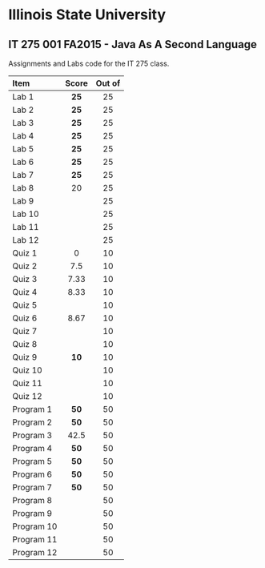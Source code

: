 # Illinois State University
## IT 275 001 FA2015 - Java As A Second Language


Assignments and Labs code for the IT 275 class.

Item | Score | Out of
:- | :-: | :-:
Lab 1 | **25** | 25
Lab 2 | **25** | 25
Lab 3 | **25** | 25
Lab 4 | **25** | 25
Lab 5 | **25** | 25
Lab 6 | **25** | 25
Lab 7 | **25** | 25
Lab 8 | 20 | 25
Lab 9 |  | 25
Lab 10 |  | 25
Lab 11 |  | 25
Lab 12 |  | 25
Quiz 1 | 0 | 10
Quiz 2 | 7.5 | 10
Quiz 3 | 7.33 | 10
Quiz 4 | 8.33 | 10
Quiz 5 |  | 10
Quiz 6 | 8.67 | 10
Quiz 7 |  | 10
Quiz 8 |  | 10
Quiz 9 | **10** | 10
Quiz 10 |  | 10
Quiz 11 |  | 10
Quiz 12 |  | 10
Program 1 | **50** | 50
Program 2 | **50** | 50
Program 3 | 42.5 | 50
Program 4 | **50** | 50
Program 5 | **50** | 50
Program 6 | **50** | 50
Program 7 | **50** | 50
Program 8 |  | 50
Program 9 |  | 50
Program 10 |  | 50
Program 11 |  | 50
Program 12 |  | 50
